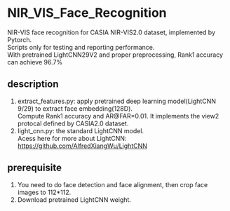 # NIR_VIS_Face_Recognition
NIR-VIS face recognition for CASIA NIR-VIS2.0 dataset, implemented by Pytorch.      
Scripts only for testing and reporting performance.    
With pretrained LightCNN29V2 and proper preprocessing, Rank1 accuracy can achieve 96.7%     

## description
1) extract_features.py: apply pretrained deep learning model(LightCNN 9/29) to extract face embedding(128D).            
Compute Rank1 accuracy and AR@FAR=0.01.  It implements the view2 protocal defined by CASIA2.0 dataset.       
2) light_cnn.py: the standard LightCNN model.     
Acess here for more about LightCNN: https://github.com/AlfredXiangWu/LightCNN    

## prerequisite
1) You need to do face detection and face alignment, then crop face images to 112*112.    
2) Download pretrained LightCNN weight.   

